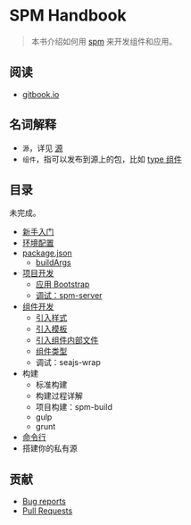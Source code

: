 # SPM Handbook

> 本书介绍如何用 [spm](https://github.com/spmjs/spm) 来开发组件和应用。

## 阅读

- [gitbook.io](http://sorrycc.gitbooks.io/spm-handbook/)

## 名词解释

- `源`，详见 [源](yuan/README.md)
- `组件`，指可以发布到源上的包，比如 [type 组件](http://spmjs.io/package/type)

## 目录

未完成。

* [新手入门](get-started.md)
* [环境配置](environment.md)
* [package.json](package.json/README.md)
  * [buildArgs](package.json/buildArgs.md)
* [项目开发](develop-project/README.md)
  * [应用 Bootstrap](develop-project/using-bootstrap.md)
  * [调试：spm-server](develop-project/spm-server.md)
* [组件开发](develop-package/README.md)
  * [引入样式](develop-package/include-css.md)
  * [引入模板](develop-package/include-template.md)
  * [引入组件内部文件](develop-package/include-package-files.md)
  * [组件类型](develop-package/package-type.md)
  * 调试：seajs-wrap
* 构建
  * 标准构建
  * 构建过程详解
  * 项目构建：spm-build
  * gulp
  * grunt
* [命令行](commands/README.md)
* 搭建你的私有源

## 贡献

- [Bug reports](https://github.com/sorrycc/spm-handbook/issues)
- [Pull Requests](https://github.com/sorrycc/spm-handbook/pulls)
